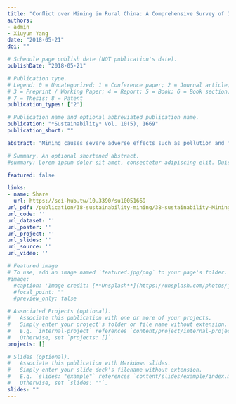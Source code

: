 ```yaml
---
title: "Conﬂict over Mining in Rural China: A Comprehensive Survey of Intentions and Strategies for Environmental Activism"
authors:
- admin
- Xiuyun Yang
date: "2018-05-21"
doi: ""

# Schedule page publish date (NOT publication's date).
publishDate: "2018-05-21"

# Publication type.
# Legend: 0 = Uncategorized; 1 = Conference paper; 2 = Journal article;
# 3 = Preprint / Working Paper; 4 = Report; 5 = Book; 6 = Book section;
# 7 = Thesis; 8 = Patent
publication_types: ["2"]

# Publication name and optional abbreviated publication name.
publication: "*Sustainability* Vol. 10(5), 1669"
publication_short: ""

abstract: "Mining causes severe adverse effects such as pollution and forced resettlement. Accordingly, it has prompted conflicts that are also evident in China. Our study assesses whether and how rural residents’ engage in environmental activism (EA) against mining. This is achieved by constructing a model of EA strategies, coupled to variables that examine respondents’ intentions. The model uses data from a survey (n = 352) covering 37 villages spread over 5 provinces and 1 provincial-level municipality. The model is based on a refinement of the theory of planned behavior (TPB). Various findings are reported: (1) a majority of respondents (77%) believes that pollution in the mining areas is serious; (2) there is pessimism about the effects of EA with 41% believing it does not improve the environment, and less than one-fifth feeling the government supports EA, contradictorily; (3) well over half has engaged in one or more forms of EA, while (4) dominant EA strategies consist of complaining to local government or village authorities (both over 40%), or open protest (opted for by over 17%); (5) economic dependency and gender affect the intention for EA, as those employed in mining and women are less inclined to participate. Whereas studies pointed to “inclined abstainers” or the “silent majority”, this study ascertains that—with regard to mining—rural residents are not silent. We posit that a threshold of environmental endurance might have been reached. In this context, policymakers need to tackle the adverse effects of mining, as it is likely to generate more violent confrontations that ultimately pose risks to political credibility and social stability."

# Summary. An optional shortened abstract.
#summary: Lorem ipsum dolor sit amet, consectetur adipiscing elit. Duis posuere tellus ac convallis placerat. Proin tincidunt magna sed ex sollicitudin condimentum.

featured: false

links:
- name: Share
  url: https://sci-hub.tw/10.3390/su10051669
url_pdf: /publication/38-sustainability-mining/38-sustainability-Mining.pdf
url_code: ''
url_dataset: ''
url_poster: ''
url_project: ''
url_slides: ''
url_source: ''
url_video: ''

# Featured image
# To use, add an image named `featured.jpg/png` to your page's folder. 
#image:
  #caption: 'Image credit: [**Unsplash**](https://unsplash.com/photos/jdD8gXaTZsc)'
  #focal_point: ""
  #preview_only: false

# Associated Projects (optional).
#   Associate this publication with one or more of your projects.
#   Simply enter your project's folder or file name without extension.
#   E.g. `internal-project` references `content/project/internal-project/index.md`.
#   Otherwise, set `projects: []`.
projects: []

# Slides (optional).
#   Associate this publication with Markdown slides.
#   Simply enter your slide deck's filename without extension.
#   E.g. `slides: "example"` references `content/slides/example/index.md`.
#   Otherwise, set `slides: ""`.
slides: ""
---
```

